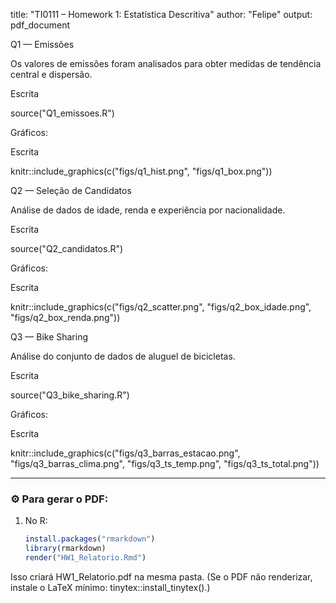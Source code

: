 title: "TI0111 – Homework 1: Estatística Descritiva"
author: "Felipe"
output: pdf_document

Q1 — Emissões

Os valores de emissões foram analisados para obter medidas de tendência central e dispersão.

Escrita

source("Q1_emissoes.R")

Gráficos:

Escrita

knitr::include_graphics(c("figs/q1_hist.png", "figs/q1_box.png"))

Q2 — Seleção de Candidatos

Análise de dados de idade, renda e experiência por nacionalidade.

Escrita

source("Q2_candidatos.R")

Gráficos:

Escrita

knitr::include_graphics(c("figs/q2_scatter.png", "figs/q2_box_idade.png", "figs/q2_box_renda.png"))

Q3 — Bike Sharing

Análise do conjunto de dados de aluguel de bicicletas.

Escrita

source("Q3_bike_sharing.R")

Gráficos:

Escrita

knitr::include_graphics(c("figs/q3_barras_estacao.png",
"figs/q3_barras_clima.png",
"figs/q3_ts_temp.png",
"figs/q3_ts_total.png"))


---

### ⚙️ Para gerar o PDF:

1. No R:
   ```r
   install.packages("rmarkdown")
   library(rmarkdown)
   render("HW1_Relatorio.Rmd")


Isso criará HW1_Relatorio.pdf na mesma pasta.
(Se o PDF não renderizar, instale o LaTeX mínimo: tinytex::install_tinytex().)
